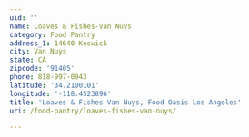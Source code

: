 ```yaml
---
uid: ''
name: Loaves & Fishes-Van Nuys
category: Food Pantry
address_1: 14640 Keswick
city: Van Nuys
state: CA
zipcode: '91405'
phone: 818-997-0943
latitude: '34.2100101'
longitude: '-118.4523896'
title: 'Loaves & Fishes-Van Nuys, Food Oasis Los Angeles'
uri: /food-pantry/loaves-fishes-van-nuys/

---
```

